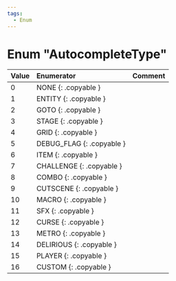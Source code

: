 ```yaml
---
tags:
  - Enum
---
```

# Enum "AutocompleteType"
|Value|Enumerator|Comment|
|:--|:--|:--|
|0 |NONE {: .copyable } |  |
|1 |ENTITY {: .copyable } |  |
|2 |GOTO {: .copyable } |  |
|3 |STAGE {: .copyable } |  |
|4 |GRID {: .copyable } |  |
|5 |DEBUG_FLAG {: .copyable } |  |
|6 |ITEM {: .copyable } |  |
|7 |CHALLENGE {: .copyable } |  |
|8 |COMBO {: .copyable } |  |
|9 |CUTSCENE {: .copyable } |  |
|10 |MACRO {: .copyable } |  |
|11 |SFX {: .copyable } |  |
|12 |CURSE {: .copyable } |  |
|13 |METRO {: .copyable } |  |
|14 |DELIRIOUS {: .copyable } |  |
|15 |PLAYER {: .copyable } |  |
|16 |CUSTOM {: .copyable } |  |

